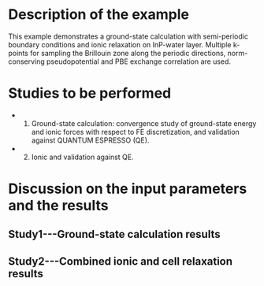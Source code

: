 Description of the example
==========================
This example demonstrates a ground-state calculation with semi-periodic boundary conditions and ionic relaxation on InP-water layer. Multiple k-points for sampling the Brillouin zone along the periodic directions, norm-conserving pseudopotential and PBE exchange correlation are used.

Studies to be performed
=======================
* 1) Ground-state calculation: convergence study of ground-state energy and ionic forces with respect to FE discretization, and validation against QUANTUM ESPRESSO (QE).
* 2) Ionic and validation against QE.


Discussion on the input parameters and the results
==================================================

Study1---Ground-state calculation results
--------------------------------

Study2---Combined ionic and cell relaxation results
------------------------


